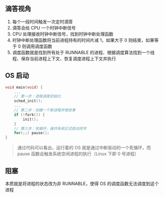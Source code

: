 ## 滴答视角

1. 每个一段时间触发一次定时滴答
2. 滴答会给 CPU 一个时钟中断信号
3. CPU 处理接收时钟中断信号，找到时钟中断处理函数
4. 时钟中断处理函数将当前进程持有的时间片减 1，如果大于 0 则结束，如果等于 0 则调用调度函数
5. 调度函数就是找到所有处于 RUNNABLE 的进程、根据调度算法找到一个线程、保存当前进程上下文、恢复调度进程上下文并执行

## OS 启动

```c
void main(void) {
    ...
    // 第一步：进程调度初始化
    sched_init();
    ...
    // 第二步：创建一个新进程并做些事
    if (!fork()) {
        init();
    }
    // 第三步：死循环，操作系统正式启动完毕
    for(;;) pause();
}
```

> 通过代码可以看出，运行着的 OS 就是通过中断驱动的一个死循环，而 pause 函数会触发系统空闲进程的执行（Linux 下即 0 号进程）

## 阻塞

本质就是将进程的状态改为非 RUNNABLE，使得 OS 的调度函数无法调度到这个进程